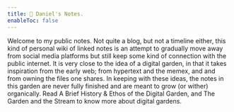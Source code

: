 ```yaml
---
title: 📝 Daniel's Notes.
enableToc: false
---
```


Welcome to my public notes. Not quite a blog, but not a timeline either, this kind of personal wiki of linked notes is an attempt to gradually move away from social media platforms but still keep some kind of connection with the public internet. It is very close to the idea of a digital garden, in that it takes inspiration from the early web; from hypertext and the memex, and and from owning the files one shares. In keeping with these ideas, the notes in this garden are never fully finished and are meant to grow (or wither) organically. Read A Brief History & Ethos of the Digital Garden, and The Garden and the Stream to know more about digital gardens.
